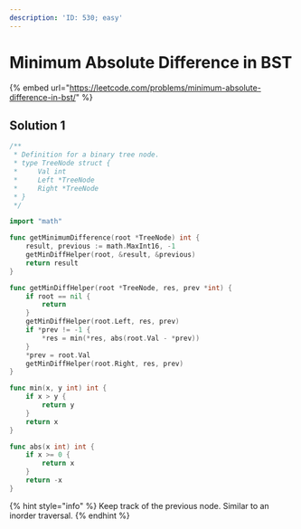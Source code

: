 ```yaml
---
description: 'ID: 530; easy'
---
```


# Minimum Absolute Difference in BST

{% embed url="https://leetcode.com/problems/minimum-absolute-difference-in-bst/" %}

## Solution 1

```go
/**
 * Definition for a binary tree node.
 * type TreeNode struct {
 *     Val int
 *     Left *TreeNode
 *     Right *TreeNode
 * }
 */

import "math"

func getMinimumDifference(root *TreeNode) int {
    result, previous := math.MaxInt16, -1
    getMinDiffHelper(root, &result, &previous)
    return result
}

func getMinDiffHelper(root *TreeNode, res, prev *int) {
    if root == nil {
        return
    }
    getMinDiffHelper(root.Left, res, prev)
    if *prev != -1 {
        *res = min(*res, abs(root.Val - *prev))
    }
    *prev = root.Val
    getMinDiffHelper(root.Right, res, prev)
}

func min(x, y int) int {
    if x > y {
        return y
    }
    return x
}

func abs(x int) int {
    if x >= 0 {
        return x
    }
    return -x
}
```

{% hint style="info" %}
Keep track of the previous node. Similar to an inorder traversal.
{% endhint %}

